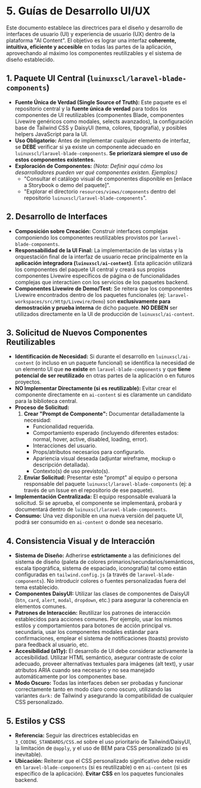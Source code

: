 # 5. Guías de Desarrollo UI/UX

Este documento establece las directrices para el diseño y desarrollo de interfaces de usuario (UI) y experiencia de usuario (UX) dentro de la plataforma "AI Content". El objetivo es lograr una interfaz **coherente, intuitiva, eficiente y accesible** en todas las partes de la aplicación, aprovechando al máximo los componentes reutilizables y el sistema de diseño establecido.

## 1. Paquete UI Central (`luinuxscl/laravel-blade-components`)

* **Fuente Única de Verdad (Single Source of Truth):** Este paquete es el repositorio central y la **fuente única de verdad** para todos los componentes de UI reutilizables (componentes Blade, componentes Livewire genéricos como modales, selects avanzados), la configuración base de Tailwind CSS y DaisyUI (tema, colores, tipografía), y posibles helpers JavaScript para la UI.
* **Uso Obligatorio:** Antes de implementar cualquier elemento de interfaz, se **DEBE** verificar si ya existe un componente adecuado en `luinuxscl/laravel-blade-components`. **Se priorizará siempre el uso de estos componentes existentes.**
* **Exploración de Componentes:** *(Nota: Definir aquí cómo los desarrolladores pueden ver qué componentes existen. Ejemplos:)*
    * "Consultar el catálogo visual de componentes disponible en [enlace a Storybook o demo del paquete]".
    * "Explorar el directorio `resources/views/components` dentro del repositorio `luinuxscl/laravel-blade-components`".

## 2. Desarrollo de Interfaces

* **Composición sobre Creación:** Construir interfaces complejas componiendo los componentes reutilizables provistos por `laravel-blade-components`.
* **Responsabilidad de la UI Final:** La implementación de las vistas y la orquestación final de la interfaz de usuario recae principalmente en la **aplicación integradora (`luinuxscl/ai-content`)**. Esta aplicación utilizará los componentes del paquete UI central y creará sus propios componentes Livewire específicos de página o de funcionalidades complejas que interactúen con los servicios de los paquetes backend.
* **Componentes Livewire de Demo/Test:** Se reitera que los componentes Livewire encontrados dentro de los paquetes funcionales (ej: `laravel-workspaces/src/Http/Livewire/Demo`) son **exclusivamente para demostración y prueba interna** de dicho paquete. **NO DEBEN** ser utilizados directamente en la UI de producción de `luinuxscl/ai-content`.

## 3. Solicitud de Nuevos Componentes Reutilizables

* **Identificación de Necesidad:** Si durante el desarrollo en `luinuxscl/ai-content` (o incluso en un paquete funcional) se identifica la necesidad de un elemento UI que **no existe** en `laravel-blade-components` y que **tiene potencial de ser reutilizado** en otras partes de la aplicación o en futuros proyectos.
* **NO Implementar Directamente (si es reutilizable):** Evitar crear el componente directamente en `ai-content` si es claramente un candidato para la biblioteca central.
* **Proceso de Solicitud:**
    1.  **Crear "Prompt de Componente":** Documentar detalladamente la necesidad:
        * Funcionalidad requerida.
        * Comportamiento esperado (incluyendo diferentes estados: normal, hover, active, disabled, loading, error).
        * Interacciones del usuario.
        * Props/atributos necesarios para configurarlo.
        * Apariencia visual deseada (adjuntar wireframe, mockup o descripción detallada).
        * Contexto(s) de uso previsto(s).
    2.  **Enviar Solicitud:** Presentar este "prompt" al equipo o persona responsable del paquete `luinuxscl/laravel-blade-components` (ej: a través de un Issue en el repositorio de ese paquete).
* **Implementación Centralizada:** El equipo responsable evaluará la solicitud. Si se aprueba, el componente se implementará, probará y documentará dentro de `luinuxscl/laravel-blade-components`.
* **Consumo:** Una vez disponible en una nueva versión del paquete UI, podrá ser consumido en `ai-content` o donde sea necesario.

## 4. Consistencia Visual y de Interacción

* **Sistema de Diseño:** Adherirse **estrictamente** a las definiciones del sistema de diseño (paleta de colores primarios/secundarios/semánticos, escala tipográfica, sistema de espaciado, iconografía) tal como están configuradas en `tailwind.config.js` (a través de `laravel-blade-components`). No introducir colores o fuentes personalizadas fuera del tema establecido.
* **Componentes DaisyUI:** Utilizar las clases de componentes de DaisyUI (`btn`, `card`, `alert`, `modal`, `dropdown`, etc.) para asegurar la coherencia en elementos comunes.
* **Patrones de Interacción:** Reutilizar los patrones de interacción establecidos para acciones comunes. Por ejemplo, usar los mismos estilos y comportamientos para botones de acción principal vs. secundaria, usar los componentes modales estándar para confirmaciones, emplear el sistema de notificaciones (toasts) provisto para feedback al usuario, etc.
* **Accesibilidad (a11y):** El desarrollo de UI debe considerar activamente la accesibilidad. Utilizar HTML semántico, asegurar contraste de color adecuado, proveer alternativas textuales para imágenes (alt text), y usar atributos ARIA cuando sea necesario y no sea manejado automáticamente por los componentes base.
* **Modo Oscuro:** Todas las interfaces deben ser probadas y funcionar correctamente tanto en modo claro como oscuro, utilizando las variantes `dark:` de Tailwind y asegurando la compatibilidad de cualquier CSS personalizado.

## 5. Estilos y CSS

* **Referencia:** Seguir las directrices establecidas en `3_CODING_STANDARDS/CSS.md` sobre el uso prioritario de Tailwind/DaisyUI, la limitación de `@apply`, y el uso de BEM para CSS personalizado (si es inevitable).
* **Ubicación:** Reiterar que el CSS personalizado significativo debe residir en `laravel-blade-components` (si es reutilizable) o en `ai-content` (si es específico de la aplicación). **Evitar CSS** en los paquetes funcionales backend.